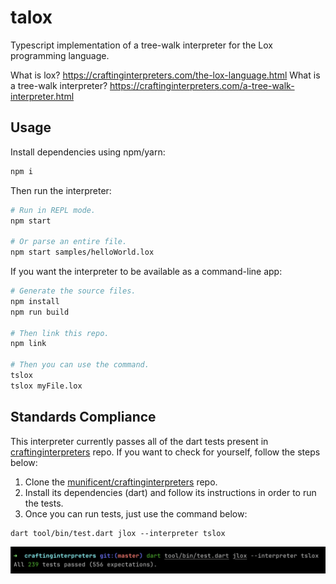 # talox

Typescript implementation of a tree-walk interpreter for the Lox programming language.

What is lox? https://craftinginterpreters.com/the-lox-language.html
What is a tree-walk interpreter? https://craftinginterpreters.com/a-tree-walk-interpreter.html

## Usage

Install dependencies using npm/yarn:

```bash
npm i
```

Then run the interpreter:

```bash
# Run in REPL mode.
npm start

# Or parse an entire file.
npm start samples/helloWorld.lox
```

If you want the interpreter to be available as a command-line app:

```bash
# Generate the source files.
npm install
npm run build

# Then link this repo.
npm link

# Then you can use the command.
tslox
tslox myFile.lox
```

## Standards Compliance

This interpreter currently passes all of the dart tests present in [craftinginterpreters](https://github.com/munificent/craftinginterpreters) repo. If you want to check for yourself, follow the steps below:

1. Clone the [munificent/craftinginterpreters](https://github.com/munificent/craftinginterpreters) repo.
2. Install its dependencies (dart) and follow its instructions in order to run the tests.
3. Once you can run tests, just use the command below:

```
dart tool/bin/test.dart jlox --interpreter tslox
```

![Test results, "All 239 tests passed (556 expectations)."](image.png)
